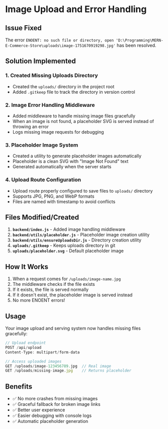 # Image Upload and Error Handling

## Issue Fixed
The error `ENOENT: no such file or directory, open 'D:\Programming\MERN-E-Commerce-Store\uploads\image-1751670919298.jpg'` has been resolved.

## Solution Implemented

### 1. Created Missing Uploads Directory
- Created the `uploads/` directory in the project root
- Added `.gitkeep` file to track the directory in version control

### 2. Image Error Handling Middleware
- Added middleware to handle missing image files gracefully
- When an image is not found, a placeholder SVG is served instead of throwing an error
- Logs missing image requests for debugging

### 3. Placeholder Image System
- Created a utility to generate placeholder images automatically
- Placeholder is a clean SVG with "Image Not Found" text
- Generated automatically when the server starts

### 4. Upload Route Configuration
- Upload route properly configured to save files to `uploads/` directory
- Supports JPG, PNG, and WebP formats
- Files are named with timestamp to avoid conflicts

## Files Modified/Created

1. **`backend/index.js`** - Added image handling middleware
2. **`backend/utils/placeholder.js`** - Placeholder image creation utility
3. **`backend/utils/ensureUploadsDir.js`** - Directory creation utility
4. **`uploads/.gitkeep`** - Keeps uploads directory in git
5. **`uploads/placeholder.svg`** - Default placeholder image

## How It Works

1. When a request comes for `/uploads/image-name.jpg`
2. The middleware checks if the file exists
3. If it exists, the file is served normally
4. If it doesn't exist, the placeholder image is served instead
5. No more ENOENT errors!

## Usage

Your image upload and serving system now handles missing files gracefully:

```javascript
// Upload endpoint
POST /api/upload
Content-Type: multipart/form-data

// Access uploaded images
GET /uploads/image-123456789.jpg  // Real image
GET /uploads/missing-image.jpg    // Returns placeholder
```

## Benefits

- ✅ No more crashes from missing images
- ✅ Graceful fallback for broken image links
- ✅ Better user experience
- ✅ Easier debugging with console logs
- ✅ Automatic placeholder generation
